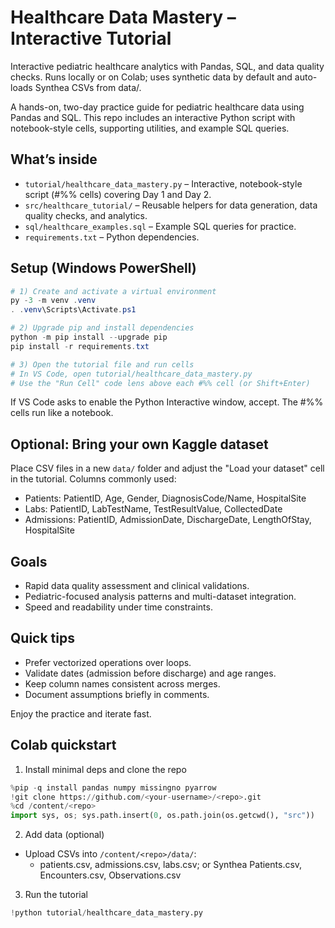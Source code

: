 # Healthcare Data Mastery – Interactive Tutorial

Interactive pediatric healthcare analytics with Pandas, SQL, and data quality checks. Runs locally or on Colab; uses synthetic data by default and auto-loads Synthea CSVs from data/.

A hands-on, two-day practice guide for pediatric healthcare data using Pandas and SQL. This repo includes an interactive Python script with notebook-style cells, supporting utilities, and example SQL queries.

## What’s inside
- `tutorial/healthcare_data_mastery.py` – Interactive, notebook-style script (#%% cells) covering Day 1 and Day 2.
- `src/healthcare_tutorial/` – Reusable helpers for data generation, data quality checks, and analytics.
- `sql/healthcare_examples.sql` – Example SQL queries for practice.
- `requirements.txt` – Python dependencies.

## Setup (Windows PowerShell)

```powershell
# 1) Create and activate a virtual environment
py -3 -m venv .venv
. .venv\Scripts\Activate.ps1

# 2) Upgrade pip and install dependencies
python -m pip install --upgrade pip
pip install -r requirements.txt

# 3) Open the tutorial file and run cells
# In VS Code, open tutorial/healthcare_data_mastery.py
# Use the "Run Cell" code lens above each #%% cell (or Shift+Enter)
```

If VS Code asks to enable the Python Interactive window, accept. The #%% cells run like a notebook.

## Optional: Bring your own Kaggle dataset
Place CSV files in a new `data/` folder and adjust the "Load your dataset" cell in the tutorial. Columns commonly used:
- Patients: PatientID, Age, Gender, DiagnosisCode/Name, HospitalSite
- Labs: PatientID, LabTestName, TestResultValue, CollectedDate
- Admissions: PatientID, AdmissionDate, DischargeDate, LengthOfStay, HospitalSite

## Goals
- Rapid data quality assessment and clinical validations.
- Pediatric-focused analysis patterns and multi-dataset integration.
- Speed and readability under time constraints.

## Quick tips
- Prefer vectorized operations over loops.
- Validate dates (admission before discharge) and age ranges.
- Keep column names consistent across merges.
- Document assumptions briefly in comments.

Enjoy the practice and iterate fast.

## Colab quickstart

1) Install minimal deps and clone the repo

```python
%pip -q install pandas numpy missingno pyarrow
!git clone https://github.com/<your-username>/<repo>.git
%cd /content/<repo>
import sys, os; sys.path.insert(0, os.path.join(os.getcwd(), "src"))
```

2) Add data (optional)

- Upload CSVs into `/content/<repo>/data/`:
	- patients.csv, admissions.csv, labs.csv; or Synthea Patients.csv, Encounters.csv, Observations.csv

3) Run the tutorial

```python
!python tutorial/healthcare_data_mastery.py
```
